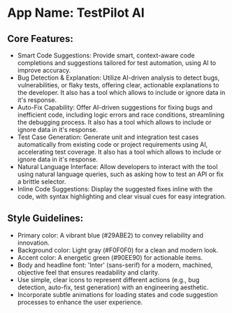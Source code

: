 # **App Name**: TestPilot AI

## Core Features:

- Smart Code Suggestions: Provide smart, context-aware code completions and suggestions tailored for test automation, using AI to improve accuracy.
- Bug Detection & Explanation: Utilize AI-driven analysis to detect bugs, vulnerabilities, or flaky tests, offering clear, actionable explanations to the developer. It also has a tool which allows to include or ignore data in it's response.
- Auto-Fix Capability: Offer AI-driven suggestions for fixing bugs and inefficient code, including logic errors and race conditions, streamlining the debugging process. It also has a tool which allows to include or ignore data in it's response.
- Test Case Generation: Generate unit and integration test cases automatically from existing code or project requirements using AI, accelerating test coverage. It also has a tool which allows to include or ignore data in it's response.
- Natural Language Interface: Allow developers to interact with the tool using natural language queries, such as asking how to test an API or fix a brittle selector.
- Inline Code Suggestions: Display the suggested fixes inline with the code, with syntax highlighting and clear visual cues for easy integration.

## Style Guidelines:

- Primary color: A vibrant blue (#29ABE2) to convey reliability and innovation.
- Background color: Light gray (#F0F0F0) for a clean and modern look.
- Accent color: A energetic green (#90EE90) for actionable items.
- Body and headline font: 'Inter' (sans-serif) for a modern, machined, objective feel that ensures readability and clarity.
- Use simple, clear icons to represent different actions (e.g., bug detection, auto-fix, test generation) with an engineering aesthetic.
- Incorporate subtle animations for loading states and code suggestion processes to enhance the user experience.